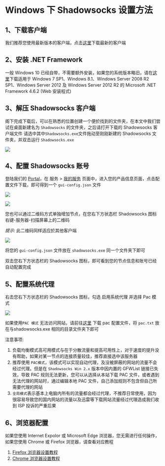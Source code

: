 # Windows 下 Shadowsocks 设置方法

## 1、下载客户端

我们推荐您使用最新版本的客户端，点击[这里](https://github.com/shadowsocks/shadowsocks-windows/releases)下载最新的客户端

## 2、安装 .NET Framework

一般 Windows 10 已经自带，不需要额外安装，如果您的系统版本略旧，请在[这里](https://www.microsoft.com/zh-tw/download/details.aspx?id=53345)下载适用于 Windows 7 SP1、Windows 8.1、Windows Server 2008 R2 SP1、Windows Server 2012 及 Windows Server 2012 R2 的 Microsoft .NET Framework 4.6.2 (Web 安装程式)

## 3、解压 Shadowsocks 客户端

阁下完成下载后，可以在熟悉的位置创建一个便於找到的文件夹，在本文中我们尝试在桌面新建名为 `Shadowsocks` 的文件夹，之后请打开下载的 Shadowsocks 客户端文件 请选中其中`Shadowsocks.exe`文件拖动至刚刚新建的 Shadowsocks 文件夹，并双击运行 `Shadowsocks.exe`

![](https://ooo.0o0.ooo/2017/05/22/5922f811318ad.png)

## 4、配置 Shadowsocks 账号

登陆我们的 [Portal](https://portal.shadowsocks.to/)，在 服务 > [我的服务](https://portal.shadowsocks.to/clientarea.php?action=services) 页面中，进入您的产品信息页面，点击配置文件下载，即可得到一个 `gui-config.json` 文件

![](https://i.loli.net/2017/11/02/59fa820b000dd.png)

![](https://ooo.0o0.ooo/2017/01/04/586d06f3a425b.png)

您也可以通过二维码方式单独增加节点，在您右下方状态栏 Shadowsocks 图标右键-服务器-扫描屏幕上的二维码

*提示*: 此二维码同样适应於其他客户端

![](https://ooo.0o0.ooo/2017/05/22/5922fa22e6d8e.png)

将您的 `gui-config.json` 文件放在 `shadowsocks.exe` 同一个文件夹下即可

双击您右下方状态栏的 Shadowsocks 图标，即可看到您的节点信息和账号已经自动配置完成

## 5、配置系统代理

右击您右下方状态栏的 Shadowsocks 图标，勾选 启用系统代理 并选择 Pac 模式

![](https://ooo.0o0.ooo/2017/05/22/5922fe379b134.png)

如果使用`PAC 模式` 无法访问网站，请前往[这里](https://portal.shadowsocks.to/dl.php?type=d&id=14) 下载 pac 配置文件，将 `pac.txt` 放在与shadowsocks.exe 相同的目录文件夹下即可

注意事项:

1. 负载均衡模式高可用模式与在于分散流量和提高可用性上，对于速度的提升没有帮助，如果对某一节点的连接质量较佳，推荐直接选中该服务器
2. 推荐使用 `PAC模式`，该模式可以实现自动代理，及没被屏蔽的网站的流量不会经过代理。但是在 `Shadowsocks Win 2.x` 版本中因内置的 GFWList 链接已失效，导致 PAC 规则无法更新，您可以从选择从本站下载 PAC 文件，或者遇到无法代理的网站时，通过编辑本地 PAC 文件，自己添加规则不包含但自己所需要代理的网站
3. `全局模式`表示基本上电脑内所有的流量都会经过代理，不推荐日常使用，因为很容易导致您的国内网站的流量以及迅雷等下载网站流量经过代理造成我们收到 ISP 投诉的严重后果

## 6、浏览器配置

如果您使用 Internet Expolor 或 Microsoft Edge 浏览器，您无需进行任何操作，如果您使用 Chrome 或 Firefox 浏览器，请查看对应教程

1. [Firefox 浏览器设置教程](https://github.com/Shadowsocks-Wiki/shadowsocks/blob/master/7-1-firefox-settings.md)
2. [Chrome 浏览器设置教程](https://github.com/Shadowsocks-Wiki/shadowsocks/blob/master/7-2-chrome-settings.md)
